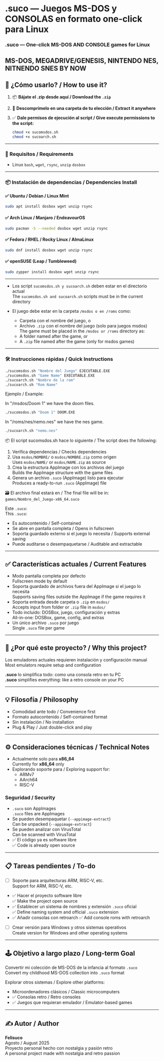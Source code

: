 # .suco — Juegos MS-DOS y CONSOLAS en formato one-click para Linux  
### .suco — One-click MS-DOS AND CONSOLE games for Linux
MS-DOS, MEGADRIVE/GENESIS, NINTENDO NES, NITNENDO SNES BY NOW
---

## 🚀 ¿Cómo usarlo? / How to use it?

1. 📦 **Bájate el .zip desde aquí  / Download the `.zip`**

2. 📂 **Descomprímelo en una carpeta de tu elección  /    Extract it anywhere**

3. ✅ **Dale permisos de ejecución al script / Give execute permissions to the script:**

   ```bash
   chmod +x sucomsdos.sh
   chmod +x sucoarch.sh
   ```

---

### 🔧 Requisitos / Requirements

- Linux `bash`, `wget`, `rsync`, `unzip`  `dosbox`
  
---

### 📦 Instalación de dependencias / Dependencies Install

#### ✅ Ubuntu / Debian / Linux Mint
```bash
sudo apt install dosbox wget unzip rsync
```

#### ✅ Arch Linux / Manjaro / EndeavourOS
```bash
sudo pacman -S --needed dosbox wget unzip rsync
```

#### ✅ Fedora / RHEL / Rocky Linux / AlmaLinux
```bash
sudo dnf install dosbox wget unzip rsync
```

#### ✅ openSUSE (Leap / Tumbleweed)
```bash
sudo zypper install dosbox wget unzip rsync
```


---

- Los script `sucomsdos.sh y sucoarch.sh` deben estar en el directorio actual  
  The `sucomsdos.sh and sucoarch.sh` scripts must be in the current directory

- El juego debe estar en la carpeta `/msdos o en /roms` como:
  - Carpeta con el nombre del juego, o  
  - Archivo `.zip` con el nombre del juego (solo para juegos msdos)  
  The game must be placed in the `/msdos or /roms` directory as:
  - A folder named after the game, or  
  - A `.zip` file named after the game (only for msdos games)

---

### 🛠️ Instrucciones rápidas / Quick Instructions

```bash
./sucomsdos.sh "Nombre del Juego" EJECUTABLE.EXE
./sucomsdos.sh "Game Name" EXECUTABLE.EXE
./sucoarch.sh "Nombre de la rom"
./sucoarch.sh "Rom Name" 
```

Ejemplo / Example:

In "/msdos/Doom 1" we have the doom files.

```bash
./sucomsdos.sh "Doom 1" DOOM.EXE
```

In "/roms/nes/nemo.nes" we have the nes game.

```bash
./sucoarch.sh "nemo.nes"
```

📦 El script sucomsdos.sh hace lo siguiente / The script does the following:
1. Verifica dependencias / Checks dependencies  
2. Usa `msdos/NOMBRE/` o `msdos/NOMBRE.zip` como origen  
   Uses `msdos/NAME/` or `msdos/NAME.zip` as source  
3. Crea la estructura AppImage con los archivos del juego  
   Builds the AppImage structure with the game files  
4. Genera un archivo `.suco` (AppImage) listo para ejecutar  
   Produces a ready-to-run `.suco` (AppImage) file

🗃️ El archivo final estará en / The final file will be in:  
`games/Nombre_del_Juego-x86_64.suco`

Este `.suco`:  
This `.suco`:

- Es autocontenido / Self-contained  
- Se abre en pantalla completa / Opens in fullscreen  
- Soporta guardado externo si el juego lo necesita / Supports external saving  
- Puede auditarse o desempaquetarse / Auditable and extractable

---

## ✅ Características actuales / Current Features

- Modo pantalla completa por defecto  
  Fullscreen mode by default
- Soporta guardado de archivos fuera del AppImage si el juego lo necesita  
  Supports saving files outside the AppImage if the game requires it
- Soporta entrada desde carpeta o `.zip` en `msdos/`  
  Accepts input from folder or `.zip` file in `msdos/`
- Todo incluido: DOSBox, juego, configuración y extras  
  All-in-one: DOSBox, game, config, and extras
- Un único archivo `.suco` por juego  
  Single `.suco` file per game

---

## 🎯 ¿Por qué este proyecto? / Why this project?

Los emuladores actuales requieren instalación y configuración manual  
Most emulators require setup and configuration

**.suco** lo simplifica todo: como una consola retro en tu PC  
**.suco** simplifies everything: like a retro console on your PC

---

## 💡 Filosofía / Philosophy

- Comodidad ante todo / Convenience first  
- Formato autocontenido / Self-contained format  
- Sin instalación / No installation  
- Plug & Play / Just double-click and play

---

## ⚙️ Consideraciones técnicas / Technical Notes

- Actualmente solo para **x86_64**  
  Currently for **x86_64** only
- Explorando soporte para / Exploring support for:
  - ARMv7  
  - AArch64  
  - RISC-V

### Seguridad / Security

- `.suco` son AppImages  
  `.suco` files are AppImages
- Se pueden desempaquetar (`--appimage-extract`)  
  Can be unpacked (`--appimage-extract`)
- Se pueden analizar con VirusTotal  
  Can be scanned with VirusTotal
- ✅ El código ya es software libre  
  ✅ Code is already open source

---

## 📋 Tareas pendientes / To-do

- [ ] Soporte para arquitecturas ARM, RISC-V, etc.  
      Support for ARM, RISC-V, etc.
- ✅ Hacer el proyecto software libre  
      ✅ Make the project open source
- ✅ Establecer un sistema de nombres y extensión `.suco` oficial  
      ✅ Define naming system and official `.suco` extension
- ✅ Añadir consolas con retroarch
      ✅ Add console roms with retroarch
- [ ] Crear versión para Windows y otros sistemas operativos  
      Create version for Windows and other operating systems

---

## 🕹️ Objetivo a largo plazo / Long-term Goal

Convertir mi colección de MS-DOS de la infancia al formato `.suco`  
Convert my childhood MS-DOS collection into `.suco` format

Explorar otros sistemas / Explore other platforms:

- Microordenadores clásicos / Classic microcomputers  
-  ✅ Consolas retro / Retro consoles  
-  ✅ Juegos que requieran emulador / Emulator-based games

---

## ✍️ Autor / Author

**Felisuco**  
Agosto / August 2025  
Proyecto personal hecho con nostalgia y pasión retro  
A personal project made with nostalgia and retro passion

